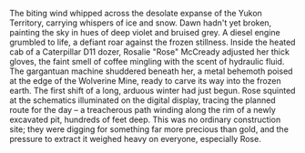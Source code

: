 The biting wind whipped across the desolate expanse of the Yukon Territory, carrying whispers of ice and snow. Dawn hadn't yet broken, painting the sky in hues of deep violet and bruised grey.  A diesel engine grumbled to life, a defiant roar against the frozen stillness.  Inside the heated cab of a Caterpillar D11 dozer, Rosalie "Rose" McCready adjusted her thick gloves, the faint smell of coffee mingling with the scent of hydraulic fluid.  The gargantuan machine shuddered beneath her, a metal behemoth poised at the edge of the Wolverine Mine, ready to carve its way into the frozen earth.  The first shift of a long, arduous winter had just begun.  Rose squinted at the schematics illuminated on the digital display, tracing the planned route for the day – a treacherous path winding along the rim of a newly excavated pit, hundreds of feet deep. This was no ordinary construction site; they were digging for something far more precious than gold, and the pressure to extract it weighed heavy on everyone, especially Rose.
